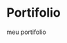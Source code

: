 # Portifolio 
<p> meu portifolio </p>
<link
      rel="shortcut icon"
      href="assets/image/logo-vito2.png"
      type="image/x-icon"
    />
